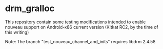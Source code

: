 drm_gralloc
===========

This repository contain some testing modifications intended to enable nouveau support on Android-x86
current version (Kitkat RC2, by the time of this writing)


Note: The branch "test_nouveau_channel_and_inits" requires libdrm 2.4.58
